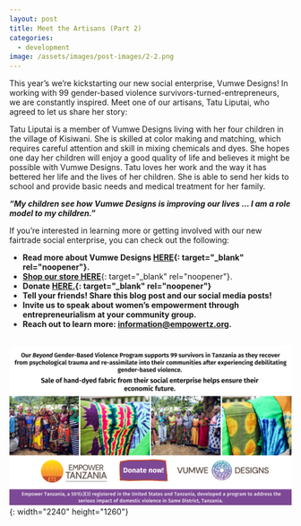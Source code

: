 ```yaml
---
layout: post
title: Meet the Artisans (Part 2)
categories:
  - development
image: /assets/images/post-images/2-2.png
---
```

This year’s we’re kickstarting our new social enterprise, Vumwe Designs\! In working with 99 gender-based violence survivors-turned-entrepreneurs, we are constantly inspired. Meet one of our artisans, Tatu Liputai, who agreed to let us share her story:

Tatu Liputai is a member of Vumwe Designs living with her four children in the village of Kisiwani. She is skilled at color making and matching, which requires careful attention and skill in mixing chemicals and dyes. She hopes one day her children will enjoy a good quality of life and believes it might be possible with Vumwe Designs. Tatu loves her work and the way it has bettered her life and the lives of her children. She is able to send her kids to school and provide basic needs and medical treatment for her family.&nbsp;

***“My children see how Vumwe Designs is improving our lives … I am a role model to my children.”***

If you’re interested in learning more or getting involved with our new fairtrade social enterprise, you can check out the following:

* **Read more about Vumwe Designs&nbsp;[HERE](https://empowertz.org/news/2021/03/05/were-kickstarting-our-social-enterprise/){: target="_blank" rel="noopener"}.**
* [**Shop our store HERE**](https://shop.empowertz.org/){: target="_blank" rel="noopener"}.
* **Donate&nbsp;[HERE.](https://bit.ly/37PvvXn){: target="_blank" rel="noopener"}**
* **Tell your friends\! Share this blog post and our social media posts\!**
* **Invite us to speak about women’s empowerment through entrepreneurialism at your community group.**
* **Reach out to learn more: information@empowertz.org.**

<br>![](/uploads/blog-post---vumwe-1.png){: width="2240" height="1260"}
